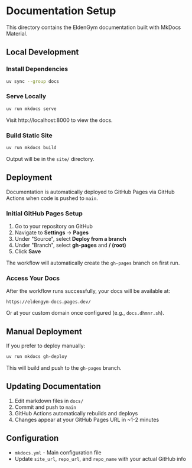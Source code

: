 # Documentation Setup

This directory contains the EldenGym documentation built with MkDocs Material.

## Local Development

### Install Dependencies

```bash
uv sync --group docs
```

### Serve Locally

```bash
uv run mkdocs serve
```

Visit http://localhost:8000 to view the docs.

### Build Static Site

```bash
uv run mkdocs build
```

Output will be in the `site/` directory.

## Deployment

Documentation is automatically deployed to GitHub Pages via GitHub Actions when code is pushed to `main`.

### Initial GitHub Pages Setup

1. Go to your repository on GitHub
2. Navigate to **Settings** → **Pages**
3. Under "Source", select **Deploy from a branch**
4. Under "Branch", select **gh-pages** and **/ (root)**
5. Click **Save**

The workflow will automatically create the `gh-pages` branch on first run.

### Access Your Docs

After the workflow runs successfully, your docs will be available at:
```
https://eldengym-docs.pages.dev/
```

Or at your custom domain once configured (e.g., `docs.dhmnr.sh`).

## Manual Deployment

If you prefer to deploy manually:

```bash
uv run mkdocs gh-deploy
```

This will build and push to the `gh-pages` branch.

## Updating Documentation

1. Edit markdown files in `docs/`
2. Commit and push to `main`
3. GitHub Actions automatically rebuilds and deploys
4. Changes appear at your GitHub Pages URL in ~1-2 minutes

## Configuration

- `mkdocs.yml` - Main configuration file
- Update `site_url`, `repo_url`, and `repo_name` with your actual GitHub info
